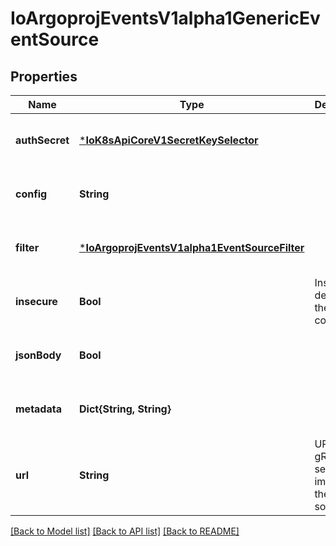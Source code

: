 # IoArgoprojEventsV1alpha1GenericEventSource


## Properties
Name | Type | Description | Notes
------------ | ------------- | ------------- | -------------
**authSecret** | [***IoK8sApiCoreV1SecretKeySelector**](IoK8sApiCoreV1SecretKeySelector.md) |  | [optional] [default to nothing]
**config** | **String** |  | [optional] [default to nothing]
**filter** | [***IoArgoprojEventsV1alpha1EventSourceFilter**](IoArgoprojEventsV1alpha1EventSourceFilter.md) |  | [optional] [default to nothing]
**insecure** | **Bool** | Insecure determines the type of connection. | [optional] [default to nothing]
**jsonBody** | **Bool** |  | [optional] [default to nothing]
**metadata** | **Dict{String, String}** |  | [optional] [default to nothing]
**url** | **String** | URL of the gRPC server that implements the event source. | [optional] [default to nothing]


[[Back to Model list]](../README.md#models) [[Back to API list]](../README.md#api-endpoints) [[Back to README]](../README.md)


